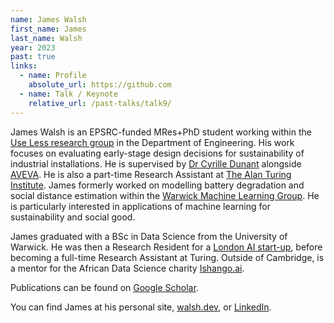 ```yaml
---
name: James Walsh
first_name: James
last_name: Walsh
year: 2023
past: true
links:
  - name: Profile
    absolute_url: https://github.com
  - name: Talk / Keynote
    relative_url: /past-talks/talk9/
---
```


James Walsh is an EPSRC-funded MRes+PhD student working within the [Use Less research group](https://www.uselessgroup.org/) in the Department of Engineering. His work focuses on evaluating early-stage design decisions for sustainability of industrial installations. He is supervised by [Dr Cyrille Dunant](http://www.eng.cam.ac.uk/profiles/cfd30) alongside [AVEVA](https://www.aveva.com/). He is also a part-time Research Assistant at [The Alan Turing Institute](https://www.turing.ac.uk/). James formerly worked on modelling battery degradation and social distance estimation within the [Warwick Machine Learning Group](https://wmlg.io/). He is particularly interested in applications of machine learning for sustainability and social good.

James graduated with a BSc in Data Science from the University of Warwick. He was then a Research Resident for a [London AI start-up](https://cervest.earth/), before becoming a full-time Research Assistant at Turing. Outside of Cambridge, is a mentor for the African Data Science charity [Ishango.ai](https://ishango.ai/).

Publications can be found on [Google Scholar](https://scholar.google.com/citations?user=G1dC8BIAAAAJ).

You can find James at his personal site, [walsh.dev](https://walsh.dev/), or [LinkedIn](https://uk.linkedin.com/in/jejwalsh).